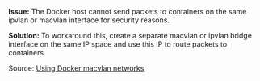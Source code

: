 **Issue:** The Docker host cannot send packets to containers on the same ipvlan or macvlan interface for security reasons.

**Solution:** To workaround this, create a separate macvlan or ipvlan bridge interface on the same IP space and use this IP to route packets to containers. 

Source: [Using Docker macvlan networks](https://blog.oddbit.com/post/2018-03-12-using-docker-macvlan-networks/)
